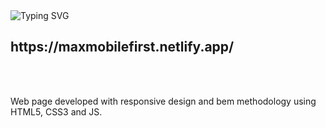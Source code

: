 <img src="https://readme-typing-svg.herokuapp.com?font=Fira+Code&duration=3000&pause=1000&color=0CF81D&width=435&lines=Mobile+First+-+Responsive+Design" alt="Typing SVG" />
<h2> https://maxmobilefirst.netlify.app/ </h2>
<br></br>
<p>Web page developed with responsive design and bem methodology using HTML5, CSS3 and JS.</p>
